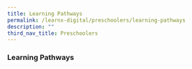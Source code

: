 ```yaml
---
title: Learning Pathways
permalink: /learnx-digital/preschoolers/learning-pathways
description: ""
third_nav_title: Preschoolers
---
```

### **Learning Pathways**